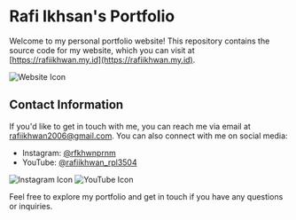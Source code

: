 # Rafi Ikhsan's Portfolio

Welcome to my personal portfolio website! This repository contains the source code for my website, which you can visit at [https://rafiikhwan.my.id](https://rafiikhwan.my.id).

![Website Icon](https://example.com/website-icon.png)

## Contact Information

If you'd like to get in touch with me, you can reach me via email at [rafiikhwan2006@gmail.com](mailto:rafiikhwan2006@gmail.com). You can also connect with me on social media:

- Instagram: [@rfkhwnprnm](https://www.instagram.com/rfkhwnprnm)
- YouTube: [@rafiikhwan_rpl3504](https://www.youtube.com/channel/rafiikhwan_rpl3504)

![Instagram Icon](https://example.com/instagram-icon.png)
![YouTube Icon](https://example.com/youtube-icon.png)

Feel free to explore my portfolio and get in touch if you have any questions or inquiries.
